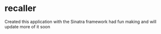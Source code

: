 recaller
========

Created this application with the Sinatra framework 
had fun making and will update more of it soon
